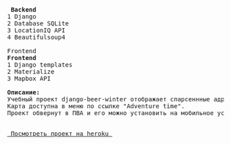<pre> 
<b> Backend </b>
1 Django 
2 Database SQLite
3 LocationIQ API
4 Beautifulsoup4 

Frontend
<b>Frontend</b>
1 Django templates
2 Materialize 
3 Mapbox API

<b>Описание:</b>
Учебный проект django-beer-winter отображает спарсеннные адреса баров на карте в виде иконок. 
Карта доступна в меню по ссылке "Adventure time".
Проект обвернут в ПВА и его можно установить на мобильное устройство. 


<a href="https://django-beer-winter.herokuapp.com/"> Посмотреть проект на heroku </a>
</pre>
